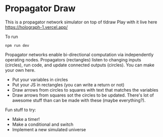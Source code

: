 # Propagator Draw

This is a propagator network simulator on top of tldraw
Play with it live here https://holograph-1.vercel.app/

To run
```
npm run dev
```

Propagator networks enable bi-directional computation via independently operating nodes. Propagators (rectangles) listen to changing inputs (circles), run code, and update connected outputs (circles).
You can make your own here.
- Put your variables in circles
- Put your JS in rectangles (you can write a return or not)
- Draw arrows from circles to squares with text that matches the variables
- Draw arrows from squares sot the circles to be updated.
There's lot of awesome stuff than can be made with these (maybe everything?).

Fun stuff to try:
- Make a timer!
- Make a conditional and switch
- Implement a new simulated universe
